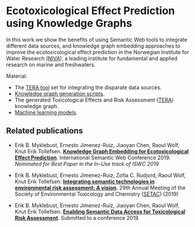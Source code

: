 # Ecotoxicological Effect Prediction using Knowledge Graphs

In this work we show the benefits of using Semantic Web tools to integrate different data sources, and knowledge graph embedding
approaches to improve the ecotoxicological effect prediction in the Norwegian Institute for Water Research ([NIVA](https://www.niva.no/en)), a leading institute for fundamental and applied research on marine and freshwaters.

Material:
- The [TERA tool](https://github.com/NIVA-Knowledge-Graph/TERA) set for integrating the disparate data sources. 
- [Knowledge graph generation scripts](https://github.com/NIVA-Knowledge-Graph/NIVAUC/tree/master/create_kg).
- The generated Toxicological Effects and Risk Assessment ([TERA](https://github.com/NIVA-Knowledge-Graph/NIVAUC/tree/master/kg)) knowledge graph.
- [Machine learning models](https://github.com/NIVA-Knowledge-Graph/NIVAUC/tree/master/models).

## Related publications

- Erik B. Myklebust, Ernesto Jimenez-Ruiz, Jiaoyan Chen, Raoul Wolf, Knut Erik Tollefsen. [**Knowledge Graph Embedding for Ecotoxicological Effect Prediction**](https://arxiv.org/abs/1907.01328). International Semantic Web Conference 2019. *Nominated for Best Paper in the In-Use track of ISWC 2019*

-  Erik B. Myklebust, Ernesto Jimenez-Ruiz, Zofia C. Rudjord, Raoul Wolf, Knut Erik Tollefsen: [**Integrating  semantic  technologies  in  environmental  risk  assessment:  A  vision**](https://s3.amazonaws.com/setac.mms.uploads/m_48/extended_abstracts/49766_Myklebust/EBMyklebust_et_al_Semantics_and_risk_assessment.pdf).  29th Annual Meeting of the Society of Environmental Toxicology and Chemistry ([SETAC](https://helsinki.setac.org/)) (2019)

- Erik B. Myklebust, Ernesto Jimenez-Ruiz, Jiaoyan Chen, Raoul Wolf, Knut Erik Tollefsen. [**Enabling Semantic Data Access for Toxicological Risk Assessment**](https://arxiv.org/abs/1908.10128). Submitted to a conference 2019.

